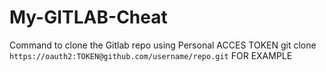 # My-GITLAB-Cheat



Command to clone the Gitlab repo using Personal ACCES TOKEN
git clone `https://oauth2:TOKEN@github.com/username/repo.git` FOR EXAMPLE 
